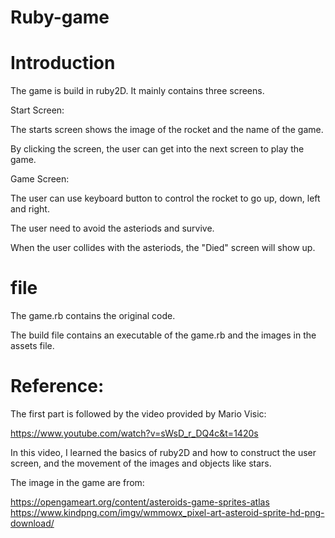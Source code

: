 # Ruby-game

# Introduction

The game is build in ruby2D. It mainly contains three screens. 

Start Screen:

The starts screen shows the image of the rocket and the name of the game.

By clicking the screen, the user can get into the next screen to play the game.

Game Screen:

The user can use keyboard button to control the rocket to go up, down, left and right.

The user need to avoid the asteriods and survive.

When the user collides with the asteriods, the "Died" screen will show up.

# file

The game.rb contains the original code.

The build file contains an executable of the game.rb and the images in the assets file.

# Reference:

The first part is followed by the video provided by Mario Visic: 

https://www.youtube.com/watch?v=sWsD_r_DQ4c&t=1420s

In this video, I learned the basics of ruby2D and how to construct the user screen, and the movement of the images and objects like stars.

The image in the game are from: 

https://opengameart.org/content/asteroids-game-sprites-atlas
https://www.kindpng.com/imgv/wmmowx_pixel-art-asteroid-sprite-hd-png-download/

